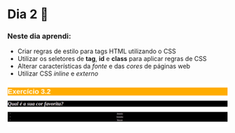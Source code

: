 # Dia 2 📆

### Neste dia aprendi:

* Criar regras de estilo para tags HTML utilizando o CSS
* Utilizar os seletores de **tag**, **id** e **class** para aplicar regras de CSS
* Alterar características da *fonte* e das *cores* de páginas web
* Utilizar CSS *inline* e *externo*

![Exercício](exercicio_3.2.png)
